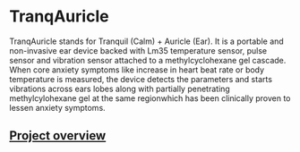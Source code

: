 # TranqAuricle 

TranqAuricle stands for Tranquil (Calm) + Auricle (Ear). It is a portable and non-invasive ear device backed with Lm35 temperature sensor, pulse sensor and vibration sensor attached to a methylcyclohexane gel cascade. When core anxiety symptoms like increase in heart beat rate or body temperature is measured, the device detects the parameters and starts vibrations across ears lobes along with partially penetrating methylcylohexane gel at the same regionwhich has been clinically proven to lessen anxiety symptoms. 


## [Project overview](https://www.youtube.com/watch?v=HBn5S1mKwv4)


